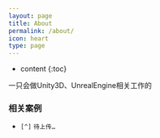 ```yaml
---
layout: page
title: About
permalink: /about/
icon: heart
type: page
---
```


* content
{:toc}

一只会做Unity3D、UnrealEngine相关工作的


### 相关案例
* `[^]` `待上传…`